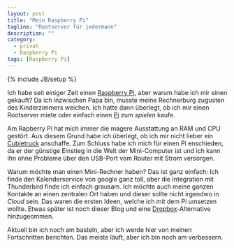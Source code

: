 ```yaml
---
layout: post
title: "Mein Raspberry Pi"
tagline: "Rootserver für jedermann"
description: ""
category:
  - privat
  - Raspberry Pi
tags: [Raspberry Pi]
---
```

{% include JB/setup %}

Ich habe seit einiger Zeit einen [Raspberry Pi], aber warum habe ich mir einen gekauft? Da ich inzwischen
Papa bin, musste meine Rechnerburg zugusten des Kinderzimmers weichen. Ich hatte dann überlegt, ob ich
mir einen Rootserver miete oder einfach einen [Pi] zum *spielen* kaufe.

Am Rapberry Pi hat mich immer die magere Ausstattung an RAM und CPU gestört. Aus diesem Grund habe ich
überlegt, ob ich mir nicht lieber ein [Cubietruck] anschaffe. Zum Schluss habe ich mich für einen Pi 
enschieden, da er der günstige Einstieg in die Welt der Mini-Computer ist und ich kann ihn ohne
Probleme über den USB-Port vom Router mit Strom versorgen.

Warum möchte man einen Mini-Rechner haben? Das ist ganz einfach: Ich finde den Kalenderservice von google
ganz toll, aber die Integration mit Thunderbird finde ich einfach grausam. Ich möchte auch meine ganzen
Kontakte an einen zentralen Ort haben und dieser sollte nicht irgendwo in *Cloud* sein. Das waren die
ersten Ideen, welche ich mit dem Pi umsetzen wollte. Etwas später ist noch dieser Blog und eine 
[Dropbox]-Alternative hinzugeommen.

Aktuell bin ich noch am basteln, aber ich werde hier von meinen Fortschritten berichten. Das meiste läuft,
aber ich bin noch am verbessern.

[Raspberry Pi]: http://www.raspberrypi.org/
[Pi]: http://www.raspberrypi.org/
[Dropbox]: https://www.dropbox.com/
[Cubietruck]: cubieboard.org/tag/cubietruck/
